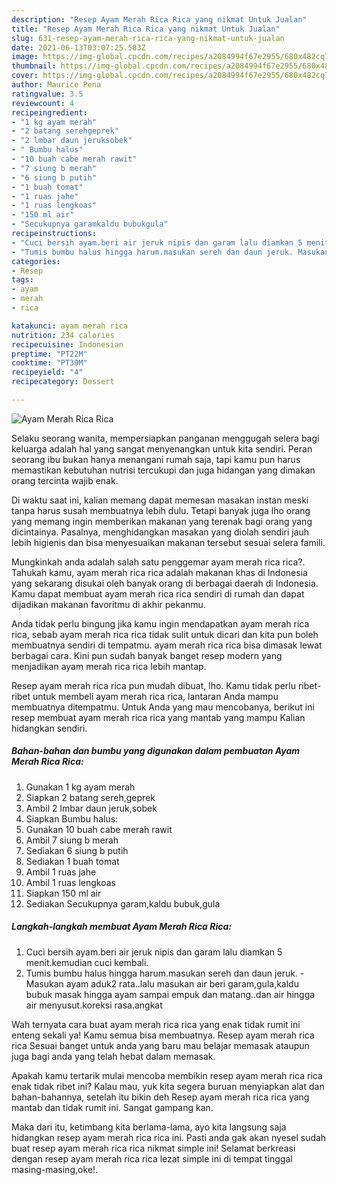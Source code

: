 ```yaml
---
description: "Resep Ayam Merah Rica Rica yang nikmat Untuk Jualan"
title: "Resep Ayam Merah Rica Rica yang nikmat Untuk Jualan"
slug: 631-resep-ayam-merah-rica-rica-yang-nikmat-untuk-jualan
date: 2021-06-13T03:07:25.583Z
image: https://img-global.cpcdn.com/recipes/a2084994f67e2955/680x482cq70/ayam-merah-rica-rica-foto-resep-utama.jpg
thumbnail: https://img-global.cpcdn.com/recipes/a2084994f67e2955/680x482cq70/ayam-merah-rica-rica-foto-resep-utama.jpg
cover: https://img-global.cpcdn.com/recipes/a2084994f67e2955/680x482cq70/ayam-merah-rica-rica-foto-resep-utama.jpg
author: Maurice Pena
ratingvalue: 3.5
reviewcount: 4
recipeingredient:
- "1 kg ayam merah"
- "2 batang serehgeprek"
- "2 lmbar daun jeruksobek"
- " Bumbu halus"
- "10 buah cabe merah rawit"
- "7 siung b merah"
- "6 siung b putih"
- "1 buah tomat"
- "1 ruas jahe"
- "1 ruas lengkoas"
- "150 ml air"
- "Secukupnya garamkaldu bubukgula"
recipeinstructions:
- "Cuci bersih ayam.beri air jeruk nipis dan garam lalu diamkan 5 menit.kemudian cuci kembali."
- "Tumis bumbu halus hingga harum.masukan sereh dan daun jeruk. Masukan ayam aduk2 rata..lalu masukan air beri garam,gula,kaldu bubuk masak hingga ayam sampai empuk dan matang..dan air hingga air menyusut.koreksi rasa.angkat"
categories:
- Resep
tags:
- ayam
- merah
- rica

katakunci: ayam merah rica 
nutrition: 234 calories
recipecuisine: Indonesian
preptime: "PT22M"
cooktime: "PT39M"
recipeyield: "4"
recipecategory: Dessert

---
```



![Ayam Merah Rica Rica](https://img-global.cpcdn.com/recipes/a2084994f67e2955/680x482cq70/ayam-merah-rica-rica-foto-resep-utama.jpg)

Selaku seorang wanita, mempersiapkan panganan menggugah selera bagi keluarga adalah hal yang sangat menyenangkan untuk kita sendiri. Peran seorang ibu bukan hanya menangani rumah saja, tapi kamu pun harus memastikan kebutuhan nutrisi tercukupi dan juga hidangan yang dimakan orang tercinta wajib enak.

Di waktu  saat ini, kalian memang dapat memesan masakan instan meski tanpa harus susah membuatnya lebih dulu. Tetapi banyak juga lho orang yang memang ingin memberikan makanan yang terenak bagi orang yang dicintainya. Pasalnya, menghidangkan masakan yang diolah sendiri jauh lebih higienis dan bisa menyesuaikan makanan tersebut sesuai selera famili. 



Mungkinkah anda adalah salah satu penggemar ayam merah rica rica?. Tahukah kamu, ayam merah rica rica adalah makanan khas di Indonesia yang sekarang disukai oleh banyak orang di berbagai daerah di Indonesia. Kamu dapat membuat ayam merah rica rica sendiri di rumah dan dapat dijadikan makanan favoritmu di akhir pekanmu.

Anda tidak perlu bingung jika kamu ingin mendapatkan ayam merah rica rica, sebab ayam merah rica rica tidak sulit untuk dicari dan kita pun boleh membuatnya sendiri di tempatmu. ayam merah rica rica bisa dimasak lewat berbagai cara. Kini pun sudah banyak banget resep modern yang menjadikan ayam merah rica rica lebih mantap.

Resep ayam merah rica rica pun mudah dibuat, lho. Kamu tidak perlu ribet-ribet untuk membeli ayam merah rica rica, lantaran Anda mampu membuatnya ditempatmu. Untuk Anda yang mau mencobanya, berikut ini resep membuat ayam merah rica rica yang mantab yang mampu Kalian hidangkan sendiri.

<!--inarticleads1-->

##### Bahan-bahan dan bumbu yang digunakan dalam pembuatan Ayam Merah Rica Rica:

1. Gunakan 1 kg ayam merah
1. Siapkan 2 batang sereh,geprek
1. Ambil 2 lmbar daun jeruk,sobek
1. Siapkan  Bumbu halus:
1. Gunakan 10 buah cabe merah rawit
1. Ambil 7 siung b merah
1. Sediakan 6 siung b putih
1. Sediakan 1 buah tomat
1. Ambil 1 ruas jahe
1. Ambil 1 ruas lengkoas
1. Siapkan 150 ml air
1. Sediakan Secukupnya garam,kaldu bubuk,gula




<!--inarticleads2-->

##### Langkah-langkah membuat Ayam Merah Rica Rica:

1. Cuci bersih ayam.beri air jeruk nipis dan garam lalu diamkan 5 menit.kemudian cuci kembali.
1. Tumis bumbu halus hingga harum.masukan sereh dan daun jeruk. - Masukan ayam aduk2 rata..lalu masukan air beri garam,gula,kaldu bubuk masak hingga ayam sampai empuk dan matang..dan air hingga air menyusut.koreksi rasa.angkat




Wah ternyata cara buat ayam merah rica rica yang enak tidak rumit ini enteng sekali ya! Kamu semua bisa membuatnya. Resep ayam merah rica rica Sesuai banget untuk anda yang baru mau belajar memasak ataupun juga bagi anda yang telah hebat dalam memasak.

Apakah kamu tertarik mulai mencoba membikin resep ayam merah rica rica enak tidak ribet ini? Kalau mau, yuk kita segera buruan menyiapkan alat dan bahan-bahannya, setelah itu bikin deh Resep ayam merah rica rica yang mantab dan tidak rumit ini. Sangat gampang kan. 

Maka dari itu, ketimbang kita berlama-lama, ayo kita langsung saja hidangkan resep ayam merah rica rica ini. Pasti anda gak akan nyesel sudah buat resep ayam merah rica rica nikmat simple ini! Selamat berkreasi dengan resep ayam merah rica rica lezat simple ini di tempat tinggal masing-masing,oke!.

